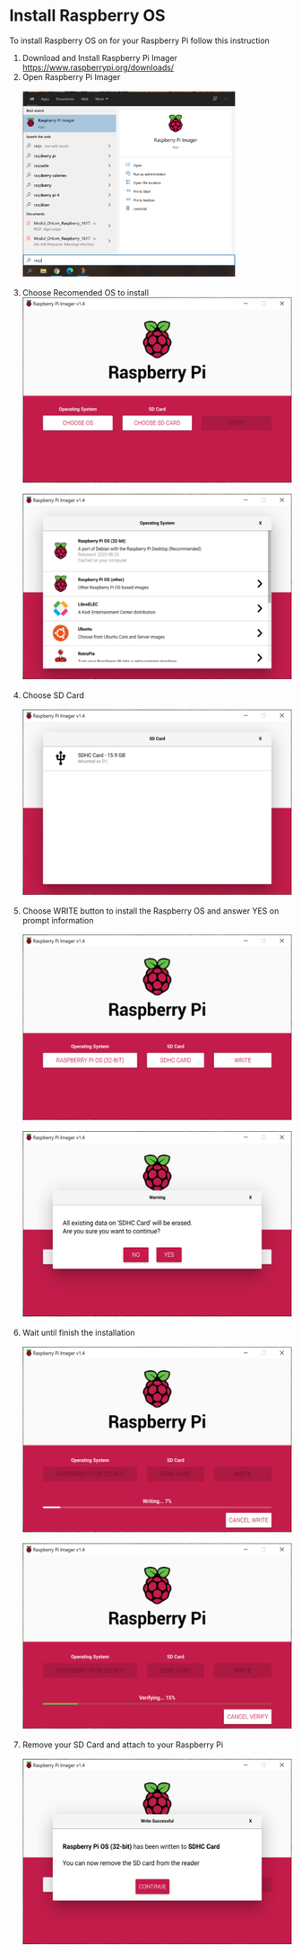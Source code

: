 # Install Raspberry OS
To install Raspberry OS on for your Raspberry Pi follow this instruction<br/>
1. Download and Install Raspberry Pi Imager https://www.raspberrypi.org/downloads/<br/>
2. Open Raspberry Pi Imager<br/><br/>
<img src="https://github.com/NowDB/Raspberry-Pi-Tutorial/raw/main/install_1/1.PNG" height="330"><br/><br/>
3. Choose Recomended OS to install<br/>
<img src="https://github.com/NowDB/Raspberry-Pi-Tutorial/raw/main/install_1/2.PNG" height="330"><br/><br/>
<img src="https://github.com/NowDB/Raspberry-Pi-Tutorial/raw/main/install_1/3.PNG" height="330"><br/><br/>
4. Choose SD Card<br/><br/>
<img src="https://github.com/NowDB/Raspberry-Pi-Tutorial/raw/main/install_1/4.PNG" height="330"><br/><br/>
5. Choose WRITE button to install the Raspberry OS and answer YES on prompt information<br/><br/>
<img src="https://github.com/NowDB/Raspberry-Pi-Tutorial/raw/main/install_1/5.PNG" height="330"><br/><br/>
<img src="https://github.com/NowDB/Raspberry-Pi-Tutorial/raw/main/install_1/6.PNG" height="330"><br/><br/>
6. Wait until finish the installation<br/><br/>
<img src="https://github.com/NowDB/Raspberry-Pi-Tutorial/raw/main/install_1/7.PNG" height="330"><br/><br/>
<img src="https://github.com/NowDB/Raspberry-Pi-Tutorial/raw/main/install_1/8.PNG" height="330"><br/><br/>
7. Remove your SD Card and attach to your Raspberry Pi<br/><br/>
<img src="https://github.com/NowDB/Raspberry-Pi-Tutorial/raw/main/install_1/9.PNG" height="330"><br/>
